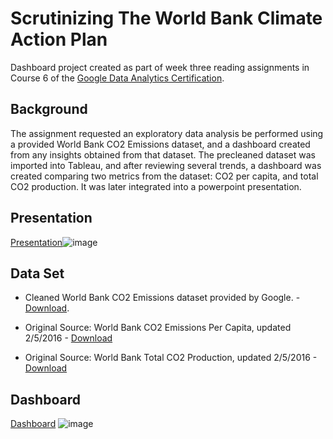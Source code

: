 # Scrutinizing The World Bank Climate Action Plan
Dashboard project created as part of week three reading assignments in Course 6 of the [Google Data Analytics Certification](https://grow.google/certificates/data-analytics/#?modal_active=none).

## Background

The assignment requested an exploratory data analysis be performed using a provided World Bank CO2 Emissions dataset, and a dashboard created from any insights obtained from that dataset. The precleaned dataset was imported into Tableau, and after reviewing several trends, a dashboard was created comparing two metrics from the dataset: CO2 per capita, and total CO2 production. It was later integrated into a powerpoint presentation.

## Presentation

[Presentation](https://www.youtube.com/embed/vHazJOiCSvI)![image](https://user-images.githubusercontent.com/109831179/180744838-e922f77e-d68c-4994-815b-9dfad651f2f2.png)


## Data Set

- Cleaned World Bank CO2 Emissions dataset provided by Google. - [Download](https://github.com/cgjohnso/Is-CO2-per-capita-a-reliable-indicator-of-a-countrys-total-CO2-production/blob/main/CO2-Dataset.xlsx).

- Original Source: World Bank CO2 Emissions Per Capita, updated 2/5/2016 - [Download](http://data.worldbank.org/indicator/EN.ATM.CO2E.PC)

- Original Source: World Bank Total CO2 Production, updated 2/5/2016 - [Download](http://data.worldbank.org/indicator/EN.ATM.CO2E.KT)

## Dashboard

[Dashboard](https://public.tableau.com/app/profile/chadwick.johnson/viz/IsCO2percapitaareliableindicatorofacountrystotalCO2production/Dashboard3)
![image](https://user-images.githubusercontent.com/109831179/180744838-e922f77e-d68c-4994-815b-9dfad651f2f2.png)

